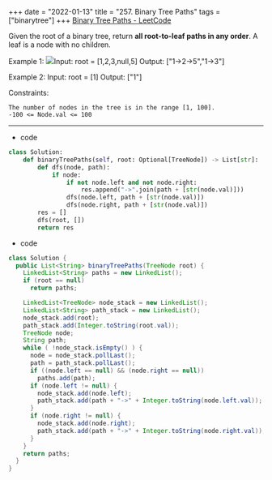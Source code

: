 +++ 
date = "2022-01-13"
title = "257. Binary Tree Paths"
tags = ["binarytree"]
+++
[Binary Tree Paths - LeetCode](https://leetcode.com/problems/binary-tree-paths/)

Given the root of a binary tree, return __all root-to-leaf paths in any order__.
A leaf is a node with no children.
 
Example 1:
![](https://assets.leetcode.com/uploads/2021/03/12/paths-tree.jpg)Input: root = [1,2,3,null,5] Output: ["1->2->5","1->3"] 

Example 2:
Input: root = [1] Output: ["1"] 
 
Constraints:

	The number of nodes in the tree is in the range [1, 100].
	-100 <= Node.val <= 100

---
- code
```py
class Solution:
    def binaryTreePaths(self, root: Optional[TreeNode]) -> List[str]:
        def dfs(node, path):
            if node:
                if not node.left and not node.right:
                    res.append("->".join(path + [str(node.val)]))
                dfs(node.left, path + [str(node.val)])
                dfs(node.right, path + [str(node.val)])
        res = []                
        dfs(root, [])
        return res
```
- code
```java
class Solution {
  public List<String> binaryTreePaths(TreeNode root) {
    LinkedList<String> paths = new LinkedList();
    if (root == null)
      return paths;

    LinkedList<TreeNode> node_stack = new LinkedList();
    LinkedList<String> path_stack = new LinkedList();
    node_stack.add(root);
    path_stack.add(Integer.toString(root.val));
    TreeNode node;
    String path;
    while ( !node_stack.isEmpty() ) {
      node = node_stack.pollLast();
      path = path_stack.pollLast();
      if ((node.left == null) && (node.right == null))
        paths.add(path);
      if (node.left != null) {
        node_stack.add(node.left);
        path_stack.add(path + "->" + Integer.toString(node.left.val));
      }
      if (node.right != null) {
        node_stack.add(node.right);
        path_stack.add(path + "->" + Integer.toString(node.right.val));
      }
    }
    return paths;
  }
}
```
